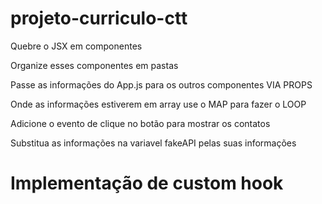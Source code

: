 # projeto-curriculo-ctt

Quebre o JSX em componentes


Organize esses componentes em pastas


Passe as informações do App.js para os outros componentes VIA PROPS


Onde as informações estiverem em array use o MAP para fazer o LOOP


Adicione o evento de clique no botão para mostrar os contatos


Substitua as informações na variavel fakeAPI pelas suas informações

# Implementação de custom hook 
